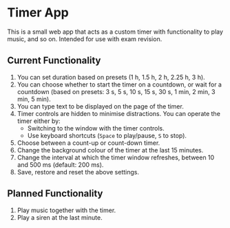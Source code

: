 # Timer App
This is a small web app that acts as a custom timer with functionality to play music, and so on. Intended for use with exam revision.

## Current Functionality
1. You can set duration based on presets (1 h, 1.5 h, 2 h, 2.25 h, 3 h).
2. You can choose whether to start the timer on a countdown, or wait for a countdown (based on presets: 3 s, 5 s, 10 s, 15 s, 30 s, 1 min, 2 min, 3 min, 5 min).
3. You can type text to be displayed on the page of the timer.
4. Timer controls are hidden to minimise distractions. You can operate the timer either by:
	* Switching to the window with the timer controls.
	* Use keyboard shortcuts (`Space` to play/pause, `S` to stop).
5. Choose between a count-up or count-down timer.
6. Change the background colour of the timer at the last 15 minutes.
7. Change the interval at which the timer window refreshes, between 10 and 500 ms (default: 200 ms).
8. Save, restore and reset the above settings.

## Planned Functionality
1. Play music together with the timer.
2. Play a siren at the last minute.
